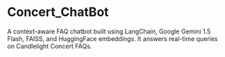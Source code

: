 # Concert_ChatBot
A context-aware FAQ chatbot built using LangChain, Google Gemini 1.5 Flash, FAISS, and HuggingFace embeddings. It answers real-time queries on Candlelight Concert FAQs.
